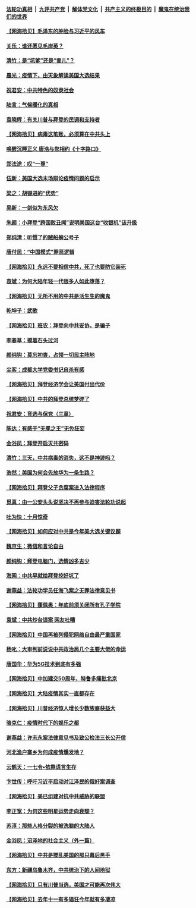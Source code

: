 ####  [法轮功真相](../../../../basic/blob/master/README.md?t=10271802) &nbsp;|&nbsp; [九评共产党](../../../../9ping.md/blob/master/README.md?t=10271802) &nbsp;|&nbsp; [解体党文化](../../../../jtdwh.md/blob/master/README.md?t=10271802)  &nbsp;|&nbsp; [共产主义的终极目的](../../../../gczydzjmd.md/blob/master/README.md?t=10271802) &nbsp;|&nbsp; [魔鬼在统治我们的世界](../../../../mgztzwmdsj.md/blob/master/README.md?t=10271802) 

#### [【网海拾贝】毛泽东的肿脸与习近平的风车](../pages/nsc993/n12504537.md?t=10271802) 

#### [关乐：谁还愿见毛岸英？](../pages/nsc993/n12503866.md?t=10271802) 

#### [清竹：是“坑爹”还是“害儿”？](../pages/nsc993/n12503034.md?t=10271802) 

#### [晨光：疫情下，由天象解读美国大选结果](../pages/nsc993/n12502536.md?t=10271802) 

#### [祝君安：中共特色的奴隶社会](../pages/nsc993/n12501529.md?t=10271802) 

#### [陆言：气候暖化的真相](../pages/nsc993/n12501183.md?t=10271802) 

#### [袁晓辉：有关川普与拜登的民调和支持者](../pages/nsc993/n12500433.md?t=10271802) 

#### [【网海拾贝】病毒这笔账，必须算在中共头上](../pages/nsc993/n12500320.md?t=10271802) 

#### [唤醒沉睡正义 唐浩与您相约《十字路口》](../pages/nsc993/n12497980.md?t=10271802) 

#### [郑法途：叹“一尊”](../pages/nsc993/n12498837.md?t=10271802) 

#### [伍新：美国大选末场辩论疫情问题的启示](../pages/nsc993/n12498829.md?t=10271802) 

#### [梁之：胡锡进的“优势”](../pages/nsc993/n12498780.md?t=10271802) 

#### [吴新：一剑似为东风欠](../pages/nsc993/n12498772.md?t=10271802) 

#### [朱颜：小拜登“跨国败丑闻”说明美国这台“收银机”该升级](../pages/nsc993/n12498731.md?t=10271802) 

#### [郑纯清：听惯了的贼船艄公号子](../pages/nsc993/n12498721.md?t=10271802) 

#### [唐付民：“中国模式”罪恶逻辑](../pages/nsc993/n12498310.md?t=10271802) 

#### [【网海拾贝】永远不要相信中共，死了也要防它装死](../pages/nsc993/n12498162.md?t=10271802) 

#### [袁斌：为何大陆年轻一代很多人如此堕落？](../pages/nsc993/n12495696.md?t=10271802) 

#### [【网海拾贝】无所不用的中共是活生生的魔鬼](../pages/nsc993/n12495621.md?t=10271802) 

#### [乾坤子：武歌](../pages/nsc993/n12493391.md?t=10271802) 

#### [【网海拾贝】班农：拜登向中共妥协，是骗子](../pages/nsc993/n12492877.md?t=10271802) 

#### [李春草：摸着石头过河](../pages/nsc993/n12491121.md?t=10271802) 

#### [颜纯钩：莫忘初衷，占领一切民主阵地](../pages/nsc993/n12490965.md?t=10271802) 

#### [尘客：成都大学党委书记自杀有感](../pages/nsc993/n12490950.md?t=10271802) 

#### [【网海拾贝】拜登经济学会让美国付出代价](../pages/nsc993/n12489662.md?t=10271802) 

#### [【网海拾贝】中共的拜登总统梦碎了](../pages/nsc993/n12487896.md?t=10271802) 

#### [祝君安：竞选与保党（三章）](../pages/nsc993/n12487258.md?t=10271802) 

#### [陈达：有感于“无冕之王”无免狂妄](../pages/nsc993/n12485133.md?t=10271802) 

#### [金浴凤：拜登开启灭共密码](../pages/nsc993/n12485125.md?t=10271802) 

#### [清竹：三天，中共病毒的消失，这不是神迹吗？](../pages/nsc993/n12485027.md?t=10271802) 

#### [浩然：美国为何会先放华为一条生路？](../pages/nsc993/n12484997.md?t=10271802) 

#### [【网海拾贝】拜登父子贪腐案进入法律程序](../pages/nsc993/n12484957.md?t=10271802) 

#### [觅真：由一公安头头说坚决不再参与迫害法轮功说起](../pages/nsc993/n12484212.md?t=10271802) 

#### [吐为快：十月惊奇](../pages/nsc993/n12484172.md?t=10271802) 

#### [【网海拾贝】如何应对中共是今年美大选关键议题](../pages/nsc993/n12483755.md?t=10271802) 

#### [魏京生：微信和言论自由](../pages/nsc993/n12483372.md?t=10271802) 

#### [颜纯钩：拜登电脑门，选情凶多吉少](../pages/nsc993/n12482666.md?t=10271802) 

#### [海网：中共早就给拜登挖好坑了](../pages/nsc993/n12482660.md?t=10271802) 

#### [谢燕益：法轮功学员任海飞案之无罪法律意见书](../pages/nsc993/n12482512.md?t=10271802) 

#### [【网海拾贝】蓬佩奥：年底前须关闭所有孔子学院](../pages/nsc993/n12482443.md?t=10271802) 

#### [袁斌：中共炒台谍案 网友吐糟](../pages/nsc993/n12481564.md?t=10271802) 

#### [【网海拾贝】中国再被列侵犯网络自由最严重国家](../pages/nsc993/n12479643.md?t=10271802) 

#### [杨叱：大审判前说说中共政治局几个主要大佬的命运](../pages/nsc993/n12477527.md?t=10271802) 

#### [唐国华：华为5G技术到底有多强](../pages/nsc993/n12477483.md?t=10271802) 

#### [【网海拾贝】中加建交50周年，特鲁多痛批北京](../pages/nsc993/n12476892.md?t=10271802) 

#### [【网海拾贝】大陆疫情其实一直都存在](../pages/nsc993/n12473948.md?t=10271802) 

#### [【网海拾贝】川普经济惊人增长少数族裔获益大](../pages/nsc993/n12471565.md?t=10271802) 

#### [骆克仁：疫情时代下的娱乐之都](../pages/nsc993/n12471312.md?t=10271802) 

#### [谢燕益：许志永案法律意见书及致公检法三长公开信](../pages/nsc993/n12470870.md?t=10271802) 

#### [河北渔户寨乡为何成疫情爆发地？](../pages/nsc993/n12464936.md?t=10271802) 

#### [云鹤天：一七令▪依靠谎言生存](../pages/nsc993/n12470034.md?t=10271802) 

#### [卞世传：呼吁习近平启动对江泽民的俄奸案调查](../pages/nsc993/n12469722.md?t=10271802) 

#### [【网海拾贝】美已组建对抗中共威胁的联盟](../pages/nsc993/n12469018.md?t=10271802) 

#### [李正宽：为何这些明星运势走向衰颓？](../pages/nsc993/n12468730.md?t=10271802) 

#### [苏淳：那些人格分裂的被洗脑的大陆人](../pages/nsc993/n12467858.md?t=10271802) 

#### [金浴凤：沼泽地的社会主义（外一篇）](../pages/nsc993/n12467792.md?t=10271802) 

#### [【网海拾贝】中共是搅乱美国的那只幕后黑手](../pages/nsc993/n12467700.md?t=10271802) 

#### [东方：新疆乌鲁木齐，中共统治下的人间地狱](../pages/nsc993/n12466075.md?t=10271802) 

#### [【网海拾贝】只有川普当选，美国才可能再次伟大](../pages/nsc993/n12466013.md?t=10271802) 

#### [【网海拾贝】去年十一有多猖狂今年就有多凄凉](../pages/nsc993/n12463649.md?t=10271802) 

